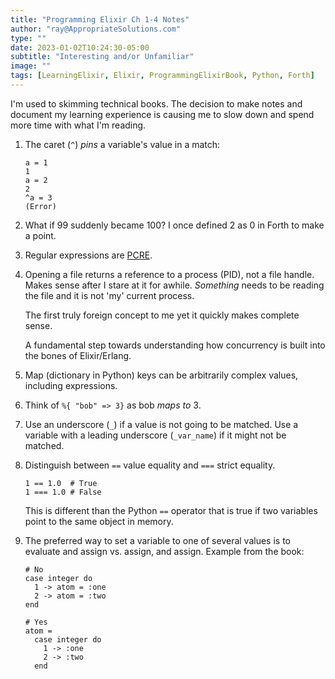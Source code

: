 ```yaml
---
title: "Programming Elixir Ch 1-4 Notes"
author: "ray@AppropriateSolutions.com"
type: ""
date: 2023-01-02T10:24:30-05:00
subtitle: "Interesting and/or Unfamiliar"
image: ""
tags: [LearningElixir, Elixir, ProgrammingElixirBook, Python, Forth]
---
```


I'm used to skimming technical books.
The decision to make notes and document my learning experience is causing me to
slow down and spend more time with what I'm reading.

1) The caret (`^`) _pins_ a variable's value in a match:
    ```
    a = 1
    1
    a = 2
    2
    ^a = 3
    (Error)
    ```

2) What if 99 suddenly became 100?
I once defined 2 as 0 in Forth to make a point.

3) Regular expressions are [PCRE](https://www.pcre.org/).

4) Opening a file returns a reference to a process (PID), not a file handle.
Makes sense after I stare at it for awhile.
_Something_ needs to be reading the file and it is not 'my' current process.

    The first truly foreign concept to me yet it quickly makes complete sense.

    A fundamental step towards understanding how concurrency is built into the bones of Elixir/Erlang.

5) Map (dictionary in Python) keys can be arbitrarily complex values, including expressions.

6) Think of ``%{ "bob" => 3}`` as bob _maps to_ 3.

7) Use an underscore (`_`) if a value is not going to be matched.
Use a variable with a leading underscore (`_var_name`) if it might not be matched.

8) Distinguish between `==` value equality and `===` strict equality.
    ```
    1 == 1.0  # True
    1 === 1.0 # False
    ```

    This is different than the Python `==` operator that is true if two variables point to the same object in memory.

9) The preferred way to set a variable to one of several values is to evaluate and assign vs. assign, and assign.
Example from the book:
    ```
    # No
    case integer do
      1 -> atom = :one
      2 -> atom = :two
    end

    # Yes
    atom =
      case integer do
        1 -> :one
        2 -> :two
      end
    ```
